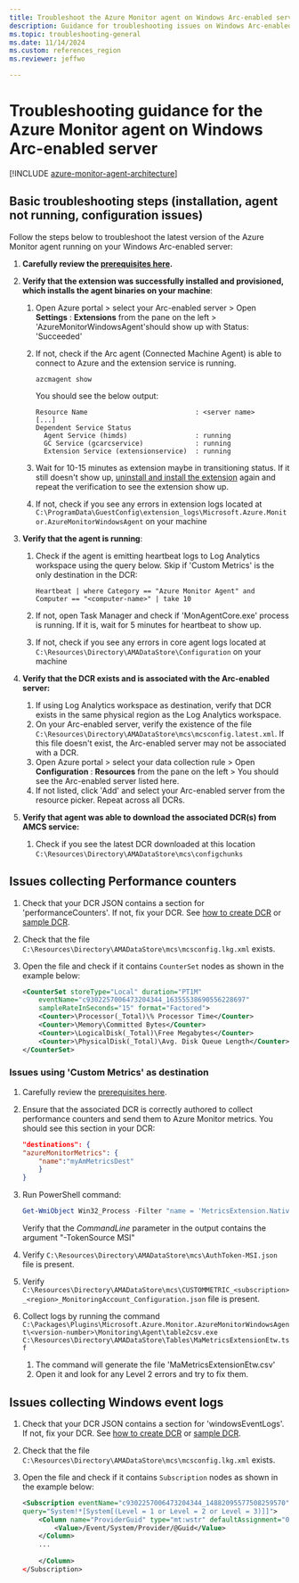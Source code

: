 ```yaml
---
title: Troubleshoot the Azure Monitor agent on Windows Arc-enabled server
description: Guidance for troubleshooting issues on Windows Arc-enabled server with Azure Monitor agent and Data Collection Rules.
ms.topic: troubleshooting-general
ms.date: 11/14/2024
ms.custom: references_region
ms.reviewer: jeffwo

---
```


# Troubleshooting guidance for the Azure Monitor agent on Windows Arc-enabled server

[!INCLUDE [azure-monitor-agent-architecture](includes/azure-monitor-agent-architecture-include.md)]

## Basic troubleshooting steps (installation, agent not running, configuration issues)

Follow the steps below to troubleshoot the latest version of the Azure Monitor agent running on your Windows Arc-enabled server:

1. **Carefully review the [prerequisites here](./azure-monitor-agent-manage.md#prerequisites).**

1. **Verify that the extension was successfully installed and provisioned, which installs the agent binaries on your machine**:

    1. Open Azure portal > select your Arc-enabled server > Open **Settings** : **Extensions** from the pane on the left > 'AzureMonitorWindowsAgent'should show up with Status: 'Succeeded'

    1. If not, check if the Arc agent (Connected Machine Agent) is able to connect to Azure and the extension service is running.

        ```azurecli
        azcmagent show
        ```
        You should see the below output:
        ```
        Resource Name                           : <server name>
        [...]
        Dependent Service Status
          Agent Service (himds)                 : running
          GC Service (gcarcservice)             : running
          Extension Service (extensionservice)  : running
        ```

    1. Wait for 10-15 minutes as extension maybe in transitioning status. If it still doesn't show up, [uninstall and install the extension](./azure-monitor-agent-manage.md) again and repeat the verification to see the extension show up.

    1. If not, check if you see any errors in extension logs located at `C:\ProgramData\GuestConfig\extension_logs\Microsoft.Azure.Monitor.AzureMonitorWindowsAgent` on your machine

1. **Verify that the agent is running**:

    1. Check if the agent is emitting heartbeat logs to Log Analytics workspace using the query below. Skip if 'Custom Metrics' is the only destination in the DCR:

        ```Kusto
        Heartbeat | where Category == "Azure Monitor Agent" and Computer == "<computer-name>" | take 10
        ```

    1. If not, open Task Manager and check if 'MonAgentCore.exe' process is running. If it is, wait for 5 minutes for heartbeat to show up.

    1. If not, check if you see any errors in core agent logs located at `C:\Resources\Directory\AMADataStore\Configuration` on your machine
    
1. **Verify that the DCR exists and is associated with the Arc-enabled server:**

    1. If using Log Analytics workspace as destination, verify that DCR exists in the same physical region as the Log Analytics workspace.
    1. On your Arc-enabled server, verify the existence of the file `C:\Resources\Directory\AMADataStore\mcs\mcsconfig.latest.xml`. If this file doesn't exist, the Arc-enabled server may not be associated with a DCR. 
    1. Open Azure portal > select your data collection rule > Open **Configuration** : **Resources** from the pane on the left > You should see the Arc-enabled server listed here.
    1. If not listed, click 'Add' and select your Arc-enabled server from the resource picker. Repeat across all DCRs.

1. **Verify that agent was able to download the associated DCR(s) from AMCS service:**

    1. Check if you see the latest DCR downloaded at this location `C:\Resources\Directory\AMADataStore\mcs\configchunks` 

## Issues collecting Performance counters

1. Check that your DCR JSON contains a section for 'performanceCounters'. If not, fix your DCR. See [how to create DCR](../vm/data-collection.md) or [sample DCR](./data-collection-rule-sample-agent.md).

1. Check that the file `C:\Resources\Directory\AMADataStore\mcs\mcsconfig.lkg.xml` exists.

1. Open the file and check if it contains `CounterSet` nodes as shown in the example below:

    ```xml
    <CounterSet storeType="Local" duration="PT1M" 
        eventName="c9302257006473204344_16355538690556228697" 
        sampleRateInSeconds="15" format="Factored">
        <Counter>\Processor(_Total)\% Processor Time</Counter>
        <Counter>\Memory\Committed Bytes</Counter>
        <Counter>\LogicalDisk(_Total)\Free Megabytes</Counter>
        <Counter>\PhysicalDisk(_Total)\Avg. Disk Queue Length</Counter>
    </CounterSet>
    ```

### Issues using 'Custom Metrics' as destination

1. Carefully review the [prerequisites here](./azure-monitor-agent-manage.md#prerequisites).

1. Ensure that the associated DCR is correctly authored to collect performance counters and send them to Azure Monitor metrics. You should see this section in your DCR:

    ```json
    "destinations": {
    "azureMonitorMetrics": {
        "name":"myAmMetricsDest" 
        } 
    }
    ```

1. Run PowerShell command:

    ```powershell
    Get-WmiObject Win32_Process -Filter "name = 'MetricsExtension.Native.exe'" | select Name,ExecutablePath,CommandLine | Format-List
    ```
    
    Verify that the *CommandLine* parameter in the output contains the argument "-TokenSource MSI"

1. Verify `C:\Resources\Directory\AMADataStore\mcs\AuthToken-MSI.json` file is present.

1. Verify `C:\Resources\Directory\AMADataStore\mcs\CUSTOMMETRIC_<subscription>_<region>_MonitoringAccount_Configuration.json` file is present.

1. Collect logs by running the command `C:\Packages\Plugins\Microsoft.Azure.Monitor.AzureMonitorWindowsAgent\<version-number>\Monitoring\Agent\table2csv.exe C:\Resources\Directory\AMADataStore\Tables\MaMetricsExtensionEtw.tsf`

    1. The command will generate the file 'MaMetricsExtensionEtw.csv'
    1. Open it and look for any Level 2 errors and try to fix them.

## Issues collecting Windows event logs

1. Check that your DCR JSON contains a section for 'windowsEventLogs'. If not, fix your DCR. See [how to create DCR](../vm/data-collection.md) or [sample DCR](./data-collection-rule-sample-agent.md).

1. Check that the file `C:\Resources\Directory\AMADataStore\mcs\mcsconfig.lkg.xml` exists.

1. Open the file and check if it contains `Subscription` nodes as shown in the example below:

    ```xml
    <Subscription eventName="c9302257006473204344_14882095577508259570" 
    query="System!*[System[(Level = 1 or Level = 2 or Level = 3)]]">
        <Column name="ProviderGuid" type="mt:wstr" defaultAssignment="00000000-0000-0000-0000-000000000000">
            <Value>/Event/System/Provider/@Guid</Value>
        </Column>
        ...
        
        </Column>
    </Subscription>
    ```
